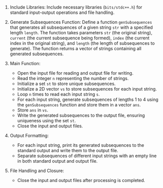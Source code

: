 

1. Include Libraries: Include necessary libraries (`bits/stdc++.h`) for standard input-output operations and file handling.

2. Generate Subsequences Function: Define a function `genSubsequences` that generates all subsequences of a given string `str` with a specified length `length`. The function takes parameters `str` (the original string), `current` (the current subsequence being formed), `index` (the current index in the original string), and `length` (the length of subsequences to generate). The function returns a vector of strings containing all generated subsequences.

3. Main Function:
    - Open the input file for reading and output file for writing.
    - Read the integer `n` representing the number of strings.
    - Initialize a set `st` to store unique subsequences.
    - Initialize a 2D vector `vs` to store subsequences for each input string.
    - Loop `n` times to read each input string `s`.
    - For each input string, generate subsequences of lengths 1 to 4 using the `genSubsequences` function and store them in a vector `ans`.
    - Store `ans` in `vs`.
    - Write the generated subsequences to the output file, ensuring uniqueness using the set `st`.
    - Close the input and output files.

4. Output Formatting:
    - For each input string, print its generated subsequences to the standard output and write them to the output file.
    - Separate subsequences of different input strings with an empty line in both standard output and output file.

5. File Handling and Closure:
    - Close the input and output files after processing is completed.

